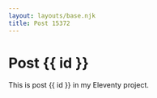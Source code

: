 ```yaml
---
layout: layouts/base.njk
title: Post 15372
---
```


# Post {{ id }}

This is post {{ id }} in my Eleventy project.
